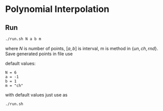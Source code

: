 # Polynomial Interpolation

## Run

```bash
./run.sh N a b m
```

where $N$ is number of points, $[a, b]$ is interval, m is method in $\{un, ch, rnd\}$. Save generated points in file use

default values:

```
N = 6
a = -1
b = 1
m = "ch"
```

with default values just use as

```bash
./run.sh
```
